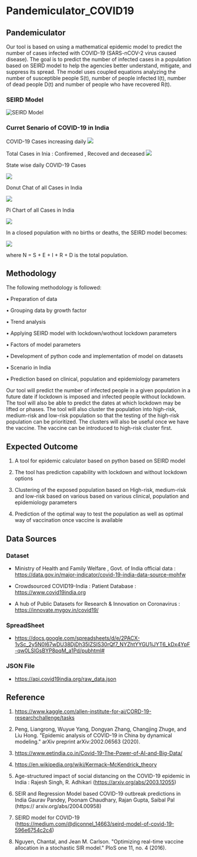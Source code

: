 # Pandemiculator_COVID19
## Pandemiculator

Our	tool	is	based	on	using	a	mathematical	epidemic	model	to	predict	the	number	of	cases	infected	with	COVID-19	(SARS-nCOV-2	virus	caused	disease).	The	goal	is	to	predict	the	number	of	infected	cases	in	a	population	based	on	SEIRD	model	to	help	the	agencies	better	understand,	mitigate,	and	suppress	its	spread.	The	model	uses	coupled	equations	analyzing	the	number	of	susceptible	people	S(t),	number	of	people	infected	I(t), number of dead people D(t) and number	of	people	who	have	recovered	R(t).	



### SEIRD Model
![SEIRD Model](/images/SEIRD.png)

### Curret Senario of COVID-19 in India

COVID-19 Cases increasing daily 
![](/images/daily.PNG)

Total Cases in Inia : Confiremed , Recoved  and deceased 
![](/images/total.PNG)

State wise daily COVID-19 Cases 

![](/images/state_daily.png)

Donut Chat of all Cases in India

![](/images/donut.PNG)

Pi Chart of all Cases in India

![](/images/pi.PNG)




In a closed population with no births or deaths, the SEIRD model becomes:

![](/images/model.png)

where N = S + E + I + R + D is the total population.

## Methodology

The	following	methodology	is	followed:

• Preparation	of	data	

• Grouping	data	by	growth	factor	

• Trend	analysis	

• Applying	SEIRD	model	with	lockdown/wothout	lockdown	parameters	

• Factors	of	model	parameters	

• Development	of	python	code	and	implementation	of model	on	datasets	

• Scenario	in	India	

• Prediction	based	on	clinical,	population	and	epidemiology	parameters

Our	tool	will	predict	the	number	of	infected	people	in	a	given	population	in	a	future	date	if	lockdown	is	imposed	and	infected	people	without	lockdown.	The	tool	will	also	be	able	to	predict	the	dates	at	which	lockdown	may	be	lifted	or	phases.	The	tool	will	also	cluster	the	population	into	high-risk,	medium-risk	and low-risk	population	so	that	the	testing	of	the	high-risk	population	can	be	prioritized.	The	clusters	will	also	be	useful	once	we	have	the	vaccine.	The	vaccine	can	be	introduced	to	high-risk	cluster	first.	



## Expected	Outcome

1)  A	tool	for	epidemic	calculator	based	on	python	based	on	SEIRD	model	

2)  The	tool	has	prediction	capability	with	lockdown	and	without	lockdown	options	

3)  Clustering	of	the	exposed	population	based	on	High-risk,	medium-risk	and	low-risk	based	on	various	based	on	various	clinical,	population	and	epidemiology	parameters	

4)  Prediction	of	the	optimal	way	to	test	the	population	as	well	as	optimal	way	of	vaccination	once	vaccine	is	available

## Data Sources

### Dataset

* Ministry	of	Health	and	Family	Welfare	,	Govt.	of	India	official	data : https://data.gov.in/major-indicator/covid-19-india-data-source-mohfw	

* Crowdsourced	COVID19-India	:	Patient	Database : https://www.covid19india.org		

* A	hub	of	Public	Datasets	for	Research	&	Innovation	on	Coronavirus : https://innovate.mygov.in/covid19/	

### SpreadSheet

* https://docs.google.com/spreadsheets/d/e/2PACX-1vSc_2y5N0I67wDU38DjDh35IZSIS30rQf7_NYZhtYYGU1jJYT6_kDx4YpF-qw0LSlGsBYP8pqM_a1Pd/pubhtml#

### JSON File

* https://api.covid19india.org/raw_data.json

## Reference 

1) https://www.kaggle.com/allen-institute-for-ai/CORD-19-researchchallenge/tasks	

2) Peng,	Liangrong,	Wuyue	Yang,	Dongyan	Zhang,	Changjing	Zhuge,	and	Liu	Hong.	"Epidemic	analysis	of	COVID-19	in	China	by	dynamical	modeling."	arXiv	preprint	arXiv:2002.06563	(2020).	

3) https://www.eetindia.co.in/Covid-19-The-Power-of-AI-and-Big-Data/	

4) https://en.wikipedia.org/wiki/Kermack–McKendrick_theory	

5) Age-structured	impact	of	social	distancing	on	the	COVID-19	epidemic	in	India	:	Rajesh	Singh,	R.	Adhikari	(https://arxiv.org/abs/2003.12055)

6) SEIR	and	Regression	Model	based	COVID-19	outbreak	predictions	in	India	Gaurav	Pandey,	Poonam	Chaudhary,	Rajan	Gupta,	Saibal	Pal	(https:// arxiv.org/abs/2004.00958)	

7) SEIRD model for COVID-19 (https://medium.com/@djconnel_14663/seird-model-of-covid-19-596e6754c2c4)

8) Nguyen, Chantal, and Jean M. Carlson. "Optimizing real-time vaccine allocation in a stochastic SIR model." PloS one 11, no. 4 (2016).
  
  
  
  
